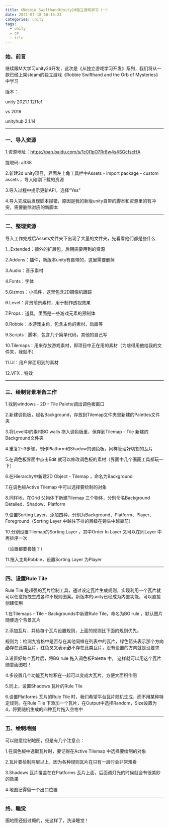 ```yaml
---
title: 《Robbie Swifthand》Unity2d独立游戏学习（一）
date: 2021-07-18 16:16:23
categories: unity
tags:
  - unity
  - c#
  - tile
---
```




### 	始、前言

继续跟M大学习unity2d开发，这次是《从独立游戏学习开发》系列，我们将从一款已经上架steam的独立游戏《Robbie Swifthand and the Orb of Mysteries》中学习



版本：

unity 2021.1.12f1c1

vs 2019

unityhub 2.1.14



<!--more-->

---



### 一、导入资源

1.资源地址：https://pan.baidu.com/s/1c0I1pO7Rr8w4s4SGcfscHA

提取码:   a338

2.新建2d unity项目，界面左上角工具栏中Assets - import package - custom assets ，导入刚刚下载的资源

3.导入过程中提示更新API，选择“Yes”

4.导入完成后发现脚本报错，原因是我的新版unity自带的脚本和资源里的有冲突，需要删除对应的新脚本



---



### 二、整理资源

导入工作完成后Assets文件夹下出现了大量的文件夹，先看看他们都是些什么

1._Extended：额外的扩展包，后期需要用到的资源

2.Addons：插件，新版本unity有自带的，这里需要删掉

3.Audio：音乐素材

4.Fonts：字体

5.Gizmos：小插件，这里包含2D摄像机跟踪

6.Level：背景前景素材，用于制作透视效果

7.Props：道具，里面是一些游戏元素的预制体

8.Robbie：本游戏主角，包含主角的素材、动画等

9.Scripts：脚本，包含几个简单代码，其他的自己写

10.Tilemaps：用来存放游戏素材，即项目中正在用的素材（为啥得用他给我的文件夹，我就不）

11.UI：用户界面用到的素材

12.VFX：特效



---



### 三、绘制背景准备工作

1.找到windows - 2D - Tile Palette调出调色板窗口

2.新建调色板，起名Background，存放到Tilemap文件夹里新建的Palettes文件夹

3.将Level中的素材BG walls 拖入调色板里，保存到Tilemap - Tile 新建的Background文件夹

4.重复2~3步骤，制作Platform和Shadow的调色板，同样管理好切割的瓦片

5.在调色板界面中点击Edit 就可以修改调色板的素材（界面中几个画画工具都玩一下）

6.在Hierarchy中新建2D Object - Tilemap ，命名为Background

7.在调色板Active Tilemap 中可以选择要绘制的对象

8.同样地，在Grid 父物体下新建Tilemap 三个物体，分别命名Background Detailed、Shadow、Platform

9.设置Sorting Layer，添加四种，分别为Background、Platform、Player、Foreground（Sorting Layer 中越往下排的层级在镜头中越靠前）

10.分别设置Tilemap的Sorting Layer ，其中Order In Layer 又可以在同Layer 中再排序一次

（设置都要套娃？）

11.拖入主角Robbie，设置Sorting Layer 为Player



---



### 四、设置Rule Tile

Rule Tile 是超强的瓦片绘制工具，通过设定瓦片生成规则，实现利用一个瓦片就可以任意拖拽生成各种不规则图案。新版本的unity已经成为内置功能，可以直接创建使用

1.在Tilemaps - Tile - Backgrounds中新建Rule Tile，命名为BG rule ，默认图片随便选个背景瓦片

2.添加瓦片，并给每个瓦片设置规则，上面的规则比下面的规则优先。

规则为：检测九宫格中是否存在其他同样在列表中的瓦片，绿色箭头表示那个方向**必**存在此类瓦片，红色叉叉表示**必**不存在此类瓦片，没有设置的方向就是没要求

3.设置好每个瓦片后，将BG rule 拖入调色板Palette 中， 这样就可以用这个瓦片随意画图啦！

4.多设置几个功能瓦片堆积在一起可以变成大瓦片，方便大面积作图

5.同上，设置Shadows 瓦片的Rule Tile

6.设置Platforms 瓦片的Rule Tile 时，我们希望平台瓦片随机生成，而不用某种特定规则。在Rule Tile 下添加一个瓦片，在Output中选择Random，Size设置为4，将要随机生成的四种瓦片拖入空格中



---



### 五、绘制地图

可以随意绘制地图，但是有几个注意点：

1.在调色板中选取瓦片时，要记得在Active Tilemap 中选择要绘制的对象

2.瓦片要绘制两层以上，因为各种规则瓦片在只有一层时会非常难看

3.Shadows 瓦片覆盖在在Platforms 瓦片上面，后面调灯光的时候就会有很美妙的效果

4.地图记得留一个出口位置



---



### 终、睡觉

画地图还挺过瘾的，先这样了，洗澡睡觉！
